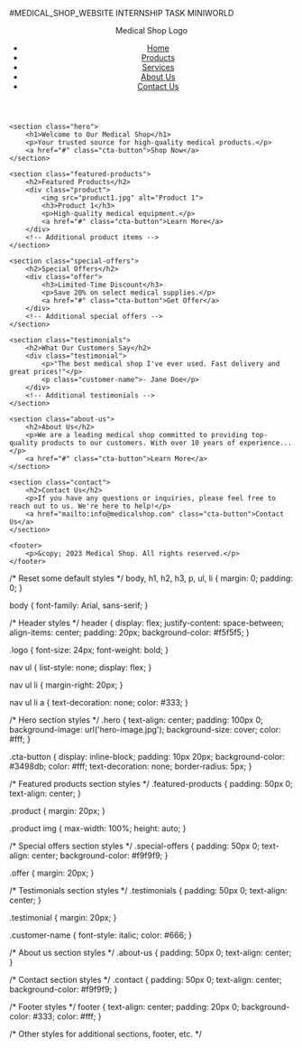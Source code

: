 #MEDICAL_SHOP_WEBSITE
INTERNSHIP TASK MINIWORLD

<!DOCTYPE html>
<html lang="en">
<head>
    <meta charset="UTF-8">
    <meta name="viewport" content="width=device-width, initial-scale=1.0">
    <link rel="stylesheet" href="styles.css">
    <title>Medical Shop Homepage</title>
</head>
<body>
    <header>
        <div class="logo">Medical Shop Logo</div>
        <nav>
            <ul>
                <li><a href="#">Home</a></li>
                <li><a href="#">Products</a></li>
                <li><a href="#">Services</a></li>
                <li><a href="#">About Us</a></li>
                <li><a href="#">Contact Us</a></li>
            </ul>
        </nav>
    </header>

    <section class="hero">
        <h1>Welcome to Our Medical Shop</h1>
        <p>Your trusted source for high-quality medical products.</p>
        <a href="#" class="cta-button">Shop Now</a>
    </section>

    <section class="featured-products">
        <h2>Featured Products</h2>
        <div class="product">
            <img src="product1.jpg" alt="Product 1">
            <h3>Product 1</h3>
            <p>High-quality medical equipment.</p>
            <a href="#" class="cta-button">Learn More</a>
        </div>
        <!-- Additional product items -->
    </section>

    <section class="special-offers">
        <h2>Special Offers</h2>
        <div class="offer">
            <h3>Limited-Time Discount</h3>
            <p>Save 20% on select medical supplies.</p>
            <a href="#" class="cta-button">Get Offer</a>
        </div>
        <!-- Additional special offers -->
    </section>

    <section class="testimonials">
        <h2>What Our Customers Say</h2>
        <div class="testimonial">
            <p>"The best medical shop I've ever used. Fast delivery and great prices!"</p>
            <p class="customer-name">- Jane Doe</p>
        </div>
        <!-- Additional testimonials -->
    </section>

    <section class="about-us">
        <h2>About Us</h2>
        <p>We are a leading medical shop committed to providing top-quality products to our customers. With over 10 years of experience...</p>
        <a href="#" class="cta-button">Learn More</a>
    </section>

    <section class="contact">
        <h2>Contact Us</h2>
        <p>If you have any questions or inquiries, please feel free to reach out to us. We're here to help!</p>
        <a href="mailto:info@medicalshop.com" class="cta-button">Contact Us</a>
    </section>

    <footer>
        <p>&copy; 2023 Medical Shop. All rights reserved.</p>
    </footer>
</body>
</html>


/* Reset some default styles */
body, h1, h2, h3, p, ul, li {
    margin: 0;
    padding: 0;
}

body {
    font-family: Arial, sans-serif;
}

/* Header styles */
header {
    display: flex;
    justify-content: space-between;
    align-items: center;
    padding: 20px;
    background-color: #f5f5f5;
}

.logo {
    font-size: 24px;
    font-weight: bold;
}

nav ul {
    list-style: none;
    display: flex;
}

nav ul li {
    margin-right: 20px;
}

nav ul li a {
    text-decoration: none;
    color: #333;
}

/* Hero section styles */
.hero {
    text-align: center;
    padding: 100px 0;
    background-image: url('hero-image.jpg');
    background-size: cover;
    color: #fff;
}

.cta-button {
    display: inline-block;
    padding: 10px 20px;
    background-color: #3498db;
    color: #fff;
    text-decoration: none;
    border-radius: 5px;
}

/* Featured products section styles */
.featured-products {
    padding: 50px 0;
    text-align: center;
}

.product {
    margin: 20px;
}

.product img {
    max-width: 100%;
    height: auto;
}

/* Special offers section styles */
.special-offers {
    padding: 50px 0;
    text-align: center;
    background-color: #f9f9f9;
}

.offer {
    margin: 20px;
}

/* Testimonials section styles */
.testimonials {
    padding: 50px 0;
    text-align: center;
}

.testimonial {
    margin: 20px;
}

.customer-name {
    font-style: italic;
    color: #666;
}

/* About us section styles */
.about-us {
    padding: 50px 0;
    text-align: center;
}

/* Contact section styles */
.contact {
    padding: 50px 0;
    text-align: center;
    background-color: #f9f9f9;
}

/* Footer styles */
footer {
    text-align: center;
    padding: 20px 0;
    background-color: #333;
    color: #fff;
}

/* Other styles for additional sections, footer, etc. */
